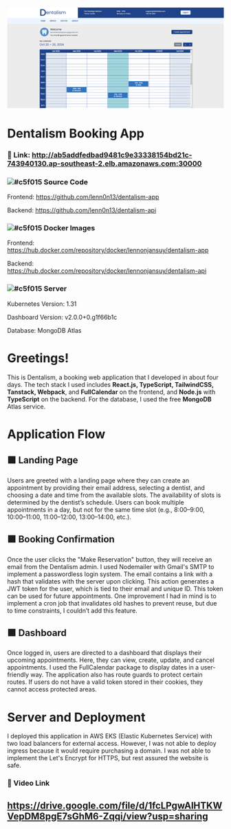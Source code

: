 ![](https://raw.githubusercontent.com/lenn0n13/dentalism-app/refs/heads/master/SS.png)
# Dentalism Booking App
### 🔗 Link: http://ab5addfedbad9481c9e33338154bd21c-743940130.ap-southeast-2.elb.amazonaws.com:30000


### ![#c5f015](https://placehold.co/15x15/c5f015/c5f015.png) Source Code
Frontend: 
https://github.com/lenn0n13/dentalism-app

Backend: 
https://github.com/lenn0n13/dentalism-api

### ![#c5f015](https://placehold.co/15x15/c5f015/c5f015.png) Docker Images

Frontend: 
https://hub.docker.com/repository/docker/lennonjansuy/dentalism-app

Backend: 
https://hub.docker.com/repository/docker/lennonjansuy/dentalism-api

### ![#c5f015](https://placehold.co/15x15/c5f015/c5f015.png) Server
Kubernetes Version: 
1.31

Dashboard Version: 
v2.0.0+0.g1f66b1c

Database: 
MongoDB Atlas

# Greetings!
This is Dentalism, a booking web application that I developed in about four days. The tech stack I used includes **React.js, TypeScript, TailwindCSS, Tanstack, Webpack**, and **FullCalendar** on the frontend, and **Node.js** with **TypeScript** on the backend. For the database, I used the free **MongoDB** Atlas service.

# Application Flow

## 🟪 Landing Page
Users are greeted with a landing page where they can create an appointment by providing their email address, selecting a dentist, and choosing a date and time from the available slots. The availability of slots is determined by the dentist’s schedule. Users can book multiple appointments in a day, but not for the same time slot (e.g., 8:00–9:00, 10:00–11:00, 11:00–12:00, 13:00–14:00, etc.).

## 🟪 Booking Confirmation
Once the user clicks the "Make Reservation" button, they will receive an email from the Dentalism admin. I used Nodemailer with Gmail's SMTP to implement a passwordless login system. The email contains a link with a hash that validates with the server upon clicking. This action generates a JWT token for the user, which is tied to their email and unique ID. This token can be used for future appointments.
One improvement I had in mind is to implement a cron job that invalidates old hashes to prevent reuse, but due to time constraints, I couldn’t add this feature.

## 🟪 Dashboard
Once logged in, users are directed to a dashboard that displays their upcoming appointments. Here, they can view, create, update, and cancel appointments. I used the FullCalendar package to display dates in a user-friendly way.
The application also has route guards to protect certain routes. If users do not have a valid token stored in their cookies, they cannot access protected areas.

# Server and Deployment
I deployed this application in AWS EKS (Elastic Kubernetes Service) with two load balancers for external access. However, I was not able to deploy ingress because it would require purchasing a domain. I was not able to implement the Let's Encrypt for HTTPS, but rest assured the website is safe.


### 🔗 Video Link
## https://drive.google.com/file/d/1fcLPgwAlHTKWVepDM8pgE7sGhM6-Zqqi/view?usp=sharing
